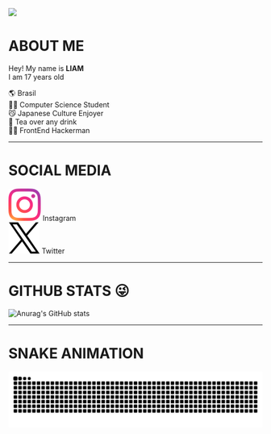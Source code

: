 <img
    src="https://capsule-render.vercel.app/api?type=waving&text=こんにちは%20みんな!&color=0:BDBED3,100:2c2e47&height=300"
  />

# ABOUT ME

Hey! My name is **LIAM**  
I am 17 years old

🌎 Brasil  
👨‍🎓 Computer Science Student  
😼 Japanese Culture Enjoyer  
🍵 Tea over any drink  
👨‍💻 FrontEnd Hackerman  

---

# SOCIAL MEDIA

[![Instagram](./assets/instagram-logo.png)](https://instagram.com) Instagram  
[![X (Twitter)](./assets/X-Logo.png)](https://x.com) Twitter  

---
# GITHUB STATS 😜
![Anurag's GitHub stats](https://github-readme-stats.vercel.app/api?username=SUGURU-Get0U&show_icons=true&theme=tokyonight)

---
# SNAKE ANIMATION

![snake gif](https://raw.githubusercontent.com/SUGURU-Get0U/SUGURU-Get0U/output/github-contribution-grid-snake.svg)
